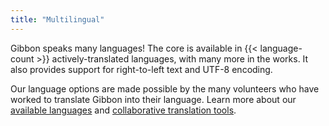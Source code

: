 ```yaml
---
title: "Multilingual"
---
```

Gibbon speaks many languages! The core is available in {{< language-count >}} actively-translated languages, with many more in the works. It also provides support for right-to-left text and UTF-8 encoding.

Our language options are made possible by the many volunteers who have worked to translate Gibbon into their language. Learn more about our [available languages](about/#languages) and [collaborative translation tools](about/#languages).
